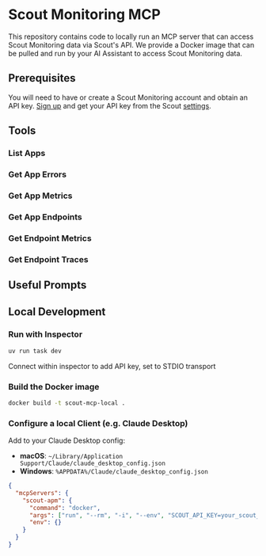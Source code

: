# Scout Monitoring MCP

This repository contains code to locally run an MCP server that can access Scout
Monitoring data via Scout's API. We provide a Docker image that can be pulled and run by
your AI Assistant to access Scout Monitoring data.

## Prerequisites

You will need to have or create a Scout Monitoring account and obtain an API key.
[Sign up](https://scoutapm.com/users/sign_up) and get your API key from the Scout
[settings](https://scoutapm.com/settings).

## Tools

### List Apps
### Get App Errors
### Get App Metrics
### Get App Endpoints
### Get Endpoint Metrics
### Get Endpoint Traces

## Useful Prompts


## Local Development

### Run with Inspector
```bash
uv run task dev
```
Connect within inspector to add API key, set to STDIO transport

### Build the Docker image
```bash
docker build -t scout-mcp-local .
```

### Configure a local Client (e.g. Claude Desktop)
Add to your Claude Desktop config:
- **macOS**: `~/Library/Application Support/Claude/claude_desktop_config.json`
- **Windows**: `%APPDATA%/Claude/claude_desktop_config.json`

```json
{
  "mcpServers": {
    "scout-apm": {
      "command": "docker",
      "args": ["run", "--rm", "-i", "--env", "SCOUT_API_KEY=your_scout_api_key_here", "scout-mcp-local"],
      "env": {}
    }
  }
}
```
